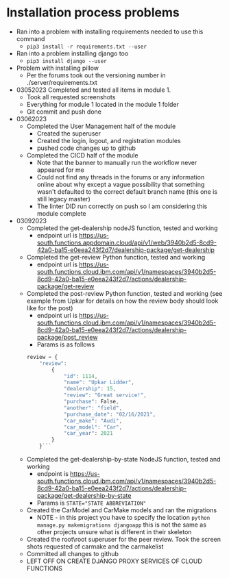 # Installation process problems
- Ran into a problem with installing requirements needed to use this command
    - ```pip3 install -r requirements.txt --user```
- Ran into a problem installing django too
    - ```pip3 install django --user```
- Problem with installing pillow
    - Per the forums took out the versioning number in ./server/requirements.txt
- 03052023 Completed and tested all items in module 1. 
    - Took all requested screenshots
    - Everything for module 1 located in the module 1 folder
    - Git commit and push done
- 03062023
    - Completed the User Management half of the module
        - Created the superuser
        - Created the login, logout, and registration modules
        - pushed code changes up to github
    - Completed the CICD half of the module
        - Note that the banner to manually run the workflow never appeared for me
        - Could not find any threads in the forums or any information online about why except a vague possibility that something wasn't defaulted to the correct default branch name (this one is still legacy master)
        - The linter DID run correctly on push so I am considering this module complete
- 03092023
    - Completed the get-dealership nodeJS function, tested and working
        - endpoint url is https://us-south.functions.appdomain.cloud/api/v1/web/3940b2d5-8cd9-42a0-ba15-e0eea243f2d7/dealership-package/get-dealership
    - Completed the get-review Python function, tested and working
        - endpoint url is https://us-south.functions.cloud.ibm.com/api/v1/namespaces/3940b2d5-8cd9-42a0-ba15-e0eea243f2d7/actions/dealership-package/get-review
    - Completed the post-review Python function, tested and working (see example from Upkar for details on how the review body should look like for the post)
        - endpoint url is https://us-south.functions.cloud.ibm.com/api/v1/namespaces/3940b2d5-8cd9-42a0-ba15-e0eea243f2d7/actions/dealership-package/post_review
        - Params is as follows 
        ```js
        review = {
            "review": 
                {
                    "id": 1114,
                    "name": "Upkar Lidder",
                    "dealership": 15,
                    "review": "Great service!",
                    "purchase": False,
                    "another": "field",
                    "purchase_date": "02/16/2021",
                    "car_make": "Audi",
                    "car_model": "Car",
                    "car_year": 2021
                }
            }```
    - Completed the get-dealership-by-state NodeJS function, tested and working
        - endpoint is https://us-south.functions.cloud.ibm.com/api/v1/namespaces/3940b2d5-8cd9-42a0-ba15-e0eea243f2d7/actions/dealership-package/get-dealership-by-state
        - Params is ```STATE="STATE ABBREVIATION"```
    - Created the CarModel and CarMake models and ran the migrations
        - NOTE - in this project you have to specify the location ```python manage.py makemigrations djangoapp``` this is not the same as other projects unsure what is different in their skeleton
    - Created the root\root superuser for the peer review. Took the screen shots requested of carmake and the carmakelist
    - Committed all changes to github
    - LEFT OFF ON CREATE DJANGO PROXY SERVICES OF CLOUD FUNCTIONS

